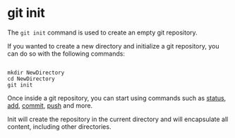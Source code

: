 # git init

The `git init` command is used to create an empty git repository.

If you wanted to create a new directory and initialize a git repository, you can do so with the following commands:
```

mkdir NewDirectory
cd NewDirectory
git init

```

Once inside a git repository, you can start using commands such as
[status](./Status.md),
[add](./Add.md),
[commit](./Commit.md),
[push](./Push.md)
and more.

Init will create the repository in the current directory and will encapsulate all content, including other directories.

